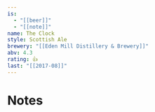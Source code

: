 ```yaml
---
is:
  - "[[beer]]"
  - "[[note]]"
name: The Clock
style: Scottish Ale
brewery: "[[Eden Mill Distillery & Brewery]]"
abv: 4.3
rating: 👍
last: "[[2017-08]]"
---
```

# Notes

